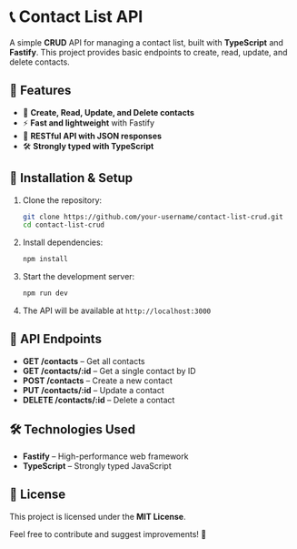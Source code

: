 # 📞 Contact List API

A simple **CRUD** API for managing a contact list, built with **TypeScript** and **Fastify**. This project provides basic endpoints to create, read, update, and delete contacts.

## 🚀 Features

- 📌 **Create, Read, Update, and Delete contacts**
- ⚡ **Fast and lightweight** with Fastify
- 🔄 **RESTful API with JSON responses**
- 🛠 **Strongly typed with TypeScript**

## 📂 Installation & Setup

1. Clone the repository:
   ```sh
   git clone https://github.com/your-username/contact-list-crud.git
   cd contact-list-crud
   ```

2. Install dependencies:
   ```sh
   npm install
   ```

3. Start the development server:
   ```sh
   npm run dev
   ```

4. The API will be available at `http://localhost:3000`

## 📌 API Endpoints

- **GET /contacts** – Get all contacts
- **GET /contacts/:id** – Get a single contact by ID
- **POST /contacts** – Create a new contact
- **PUT /contacts/:id** – Update a contact
- **DELETE /contacts/:id** – Delete a contact

## 🛠 Technologies Used

- **Fastify** – High-performance web framework
- **TypeScript** – Strongly typed JavaScript

## 📜 License

This project is licensed under the **MIT License**.

Feel free to contribute and suggest improvements! 🚀

